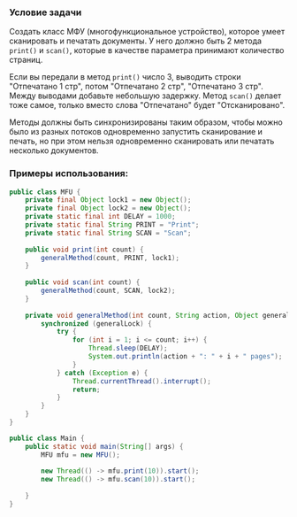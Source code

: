 ### Условие задачи

Создать класс МФУ (многофункциональное устройство), которое умеет сканировать и печатать документы. У него должно быть 2 метода `print()` и `scan()`, которые в качестве параметра принимают количество страниц.

Если вы передали в метод `print()` число 3, выводить строки "Отпечатано 1 стр", потом "Отпечатано 2 стр", "Отпечатано 3 стр". Между выводами добавьте небольшую задержку. Метод `scan()` делает тоже самое, только вместо слова "Отпечатано" будет "Отсканировано".

Методы должны быть синхронизированы таким образом, чтобы можно было из разных потоков одновременно запустить сканирование и печать, но при этом нельзя одновременно сканировать или печатать несколько документов.
### Примеры использования:

```java
public class MFU {  
    private final Object lock1 = new Object();  
    private final Object lock2 = new Object();  
    private static final int DELAY = 1000;  
    private static final String PRINT = "Print";  
    private static final String SCAN = "Scan";  
  
    public void print(int count) {  
        generalMethod(count, PRINT, lock1);  
    }  
  
    public void scan(int count) {  
        generalMethod(count, SCAN, lock2);  
    }  
  
    private void generalMethod(int count, String action, Object generalLock) {  
        synchronized (generalLock) {  
            try {  
                for (int i = 1; i <= count; i++) {  
                    Thread.sleep(DELAY);  
                    System.out.println(action + ": " + i + " pages");  
                }  
            } catch (Exception e) {  
                Thread.currentThread().interrupt();  
                return;  
            }  
        }  
    }  
}

public class Main {  
    public static void main(String[] args) {  
        MFU mfu = new MFU();  
  
        new Thread(() -> mfu.print(10)).start();  
        new Thread(() -> mfu.scan(10)).start();  
  
    }  
}
```


